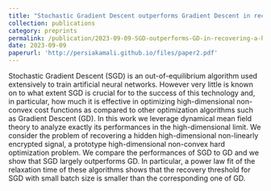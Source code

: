 ```yaml
---
title: "Stochastic Gradient Descent outperforms Gradient Descent in recovering a high-dimensional signal in a glassy energy landscape"
collection: publications
category: preprints
permalink: /publication/2023-09-09-SGD-outperforms-GD-in-recovering-a-high-dimensional-signal-in-a-glassy-energy-landscape
date: 2023-09-09
paperurl: 'http://persiakamali.github.io/files/paper2.pdf'
---
```


Stochastic Gradient Descent (SGD) is an out-of-equilibrium algorithm used extensively to train artificial neural networks. However very little is known on to what extent SGD is crucial for to the success of this technology and, in particular, how much it is effective in optimizing high-dimensional non-convex cost functions as compared to other optimization algorithms such as Gradient Descent (GD). In this work we leverage dynamical mean field theory to analyze exactly its performances in the high-dimensional limit. We consider the problem of recovering a hidden high-dimensional non-linearly encrypted signal, a prototype high-dimensional non-convex hard optimization problem. We compare the performances of SGD to GD and we show that SGD largely outperforms GD. In particular, a power law fit of the relaxation time of these algorithms shows that the recovery threshold for SGD with small batch size is smaller than the corresponding one of GD.
